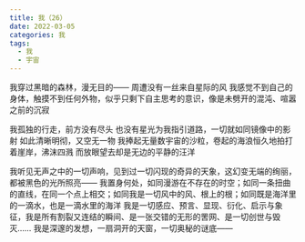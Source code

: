 ```yaml
---
title: 我（26）
date: 2022-03-05
categories: 我
tags:
  - 我
  - 宇宙
---
```


我穿过黑暗的森林，漫无目的——
周遭没有一丝来自星际的风<!--more-->
我感觉不到自己的身体，触摸不到任何外物，似乎只剩下自主思考的意识，像是未劈开的混沌、喧嚣之前的沉寂

我孤独的行走，前方没有尽头
也没有星光为我指引道路，一切就如同镜像中的影射
如此清晰明彻，又空无一物
我捧起无量数宇宙的沙粒，卷起的海浪恒久地拍打着崖岸，沸沫四溅
而放眼望去却是无边的平静的汪洋

我听见无声之中的一切声响，见到过一切闪现的奇异的天象，这幻变无端的绚丽，都被黑色的光所照亮——
我置身何处，如同漫游在不存在的时空；如同一条扭曲的直线，在同一个点上相交；如同我是一切风中的风、根上的根；如同既是海洋里的一滴水，也是一滴水里的海洋
我是一切感应、预言、显现、衍化、启示与象征，我是所有割裂又连结的瞬间、是一张交错的无形的罟网、是一切创世与毁灭……
我是深邃的发想，一扇洞开的天窗，一切奥秘的谜底——
